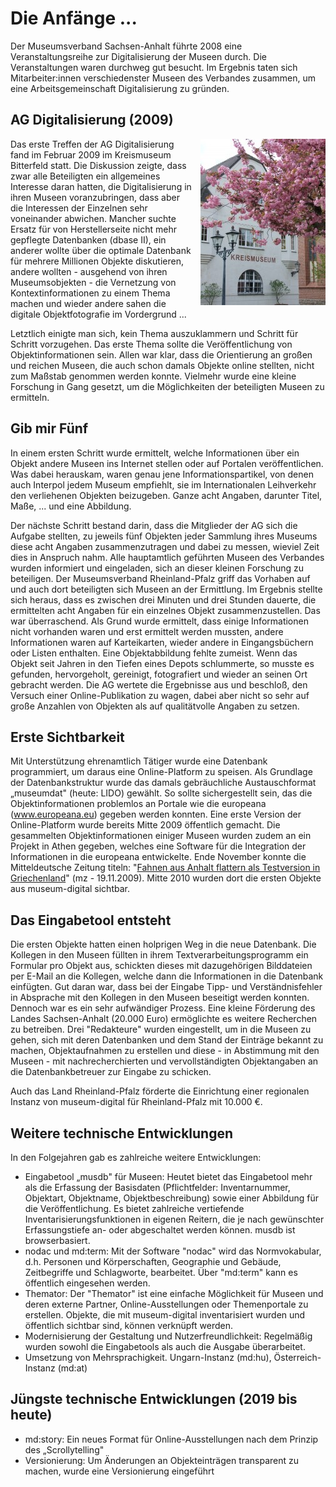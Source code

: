 Die Anfänge ...
================

Der Museumsverband Sachsen-Anhalt führte 2008 eine Veranstaltungsreihe zur Digitalisierung der Museen durch. Die Veranstaltungen waren durchweg gut besucht. Im Ergebnis taten sich Mitarbeiter:innen verschiedenster Museen des Verbandes zusammen, um eine Arbeitsgemeinschaft Digitalisierung zu gründen.

AG Digitalisierung (2009)
-------------------------

<img alt="Das Kreismuseum Bitterfeld" src="../assets/chapter_1-1/kreismuseum_bitterfeld.jpg" style="float: right; margin-left: 1em;" />

Das erste Treffen der AG Digitalisierung fand im Februar 2009 im Kreismuseum Bitterfeld statt. Die Diskussion zeigte, dass zwar alle Beteiligten ein allgemeines Interesse daran hatten, die Digitalisierung in ihren Museen voranzubringen, dass aber die Interessen der Einzelnen sehr voneinander abwichen. Mancher suchte Ersatz für von Herstellerseite nicht mehr gepflegte Datenbanken (dbase II), ein anderer wollte über die optimale Datenbank für mehrere Millionen Objekte diskutieren, andere wollten - ausgehend von ihren Museumsobjekten - die Vernetzung von Kontextinformationen zu einem Thema machen und wieder andere sahen die digitale Objektfotografie im Vordergrund ...

Letztlich einigte man sich, kein Thema auszuklammern und Schritt für Schritt vorzugehen. Das erste Thema sollte die Veröffentlichung von Objektinformationen sein. Allen war klar, dass die Orientierung an großen und reichen Museen, die auch schon damals Objekte online stellten, nicht zum Maßstab genommen werden konnte. Vielmehr wurde eine kleine Forschung in Gang gesetzt, um die Möglichkeiten der beteiligten Museen zu ermitteln.

Gib mir Fünf
------------

In einem ersten Schritt wurde ermittelt, welche Informationen über ein Objekt andere Museen ins Internet stellen oder auf Portalen veröffentlichen. Was dabei herauskam, waren genau jene Informationspartikel, von denen auch Interpol jedem Museum empfiehlt, sie im Internationalen Leihverkehr den verliehenen Objekten beizugeben. Ganze acht Angaben, darunter Titel, Maße, ... und eine Abbildung.

Der nächste Schritt bestand darin, dass die Mitglieder der AG sich die Aufgabe stellten, zu jeweils fünf Objekten jeder Sammlung ihres Museums diese acht Angaben zusammenzutragen und dabei zu messen, wieviel Zeit dies in Anspruch nahm. Alle hauptamtlich geführten Museen des Verbandes wurden informiert und eingeladen, sich an dieser kleinen Forschung zu beteiligen. Der Museumsverband Rheinland-Pfalz griff das Vorhaben auf und auch dort beteiligten sich Museen an der Ermittlung. Im Ergebnis stellte sich heraus, dass es zwischen drei Minuten und drei Stunden dauerte, die ermittelten acht Angaben für ein einzelnes Objekt zusammenzustellen. Das war überraschend. Als Grund wurde ermittelt, dass einige Informationen nicht vorhanden waren und erst ermittelt werden mussten, andere Informationen waren auf Karteikarten, wieder andere in Eingangsbüchern oder Listen enthalten. Eine Objektabbildung fehlte zumeist. Wenn das Objekt seit Jahren in den Tiefen eines Depots schlummerte, so musste es gefunden, hervorgeholt, gereinigt, fotografiert und wieder an seinen Ort gebracht werden. Die AG wertete die Ergebnisse aus und beschloß, den Versuch einer Online-Publikation zu wagen, dabei aber nicht so sehr auf große Anzahlen von Objekten als auf qualitätvolle Angaben zu setzen.

Erste Sichtbarkeit
------------------

Mit Unterstützung ehrenamtlich Tätiger wurde eine Datenbank
programmiert, um daraus eine Online-Platform zu speisen. Als Grundlage der Datenbankstruktur wurde das damals gebräuchliche Austauschformat „museumdat" (heute: LIDO) gewählt. So sollte sichergestellt sein, das die Objektinformationen problemlos an Portale wie die europeana (www.europeana.eu) gegeben werden konnten. Eine erste Version der Online-Platform wurde bereits Mitte 2009 öffentlich gemacht. Die gesammelten Objektinformationen einiger Museen wurden zudem an ein Projekt in Athen gegeben, welches eine Software für die Integration der Informationen in die europeana entwickelte. Ende November konnte die Mitteldeutsche Zeitung titeln: "[Fahnen aus Anhalt flattern als Testversion in Griechenland](http://www.mz-web.de/bernburg/fahnen-aus-anhalt-flattern-als-testversion-in-griechenland-7950844)" (mz - 19.11.2009). Mitte 2010 wurden dort die ersten Objekte aus museum-digital sichtbar.

Das Eingabetool entsteht
------------------------

Die ersten Objekte hatten einen holprigen Weg in die neue Datenbank. Die Kollegen in den Museen füllten in ihrem Textverarbeitungsprogramm ein Formular pro Objekt aus, schickten dieses mit dazugehörigen Bilddateien per E-Mail an die Kollegen, welche dann die Informationen in die Datenbank einfügten. Gut daran war, dass bei der Eingabe Tipp- und Verständnisfehler in Absprache mit den Kollegen in den Museen beseitigt werden konnten. Dennoch war es ein sehr aufwändiger Prozess. Eine kleine Förderung des Landes Sachsen-Anhalt (20.000 Euro) ermöglichte es weitere Recherchen zu betreiben. Drei "Redakteure" wurden eingestellt, um in die Museen zu gehen, sich mit deren Datenbanken und dem Stand der Einträge bekannt zu machen, Objektaufnahmen zu erstellen und diese - in Abstimmung mit den Museen - mit nachrecherchierten und vervollständigten Objektangaben an die Datenbankbetreuer zur Eingabe zu schicken.

Auch das Land Rheinland-Pfalz förderte die Einrichtung einer regionalen Instanz von museum-digital für Rheinland-Pfalz mit 10.000 €.

Weitere technische Entwicklungen
---------------------------------

In den Folgejahren gab es zahlreiche weitere Entwicklungen:

-   Eingabetool „musdb" für Museen: Heutet bietet das Eingabetool mehr als die Erfassung der Basisdaten (Pflichtfelder: Inventarnummer, Objektart, Objektname, Objektbeschreibung) sowie einer Abbildung für die Veröffentlichung. Es bietet zahlreiche vertiefende     Inventarisierungsfunktionen in eigenen Reitern, die je nach gewünschter Erfassungstiefe an- oder abgeschaltet werden können. musdb ist browserbasiert.
-   nodac und md:term: Mit der Software "nodac" wird das     Normvokabular, d.h. Personen und Körperschaften, Geographie und Gebäude, Zeitbegriffe und Schlagworte, bearbeitet. Über "md:term" kann es öffentlich eingesehen werden.
-   Themator: Der "Themator" ist eine einfache Möglichkeit für Museen und deren externe Partner, Online-Ausstellungen oder Themenportale zu erstellen. Objekte, die mit museum-digital inventarisiert wurden und öffentlich sichtbar sind, können verknüpft werden.
-   Modernisierung der Gestaltung und Nutzerfreundlichkeit: Regelmäßig wurden sowohl die Eingabetools als auch die Ausgabe überarbeitet.
-   Umsetzung von Mehrsprachigkeit. Ungarn-Instanz (md:hu), Österreich-Instanz (md:at)

Jüngste technische Entwicklungen (2019 bis heute)
-------------------------------------------------

-   md:story: Ein neues Format für Online-Ausstellungen nach dem Prinzip des „Scrollytelling"
-   Versionierung: Um Änderungen an Objekteinträgen transparent zu machen, wurde eine Versionierung eingeführt

